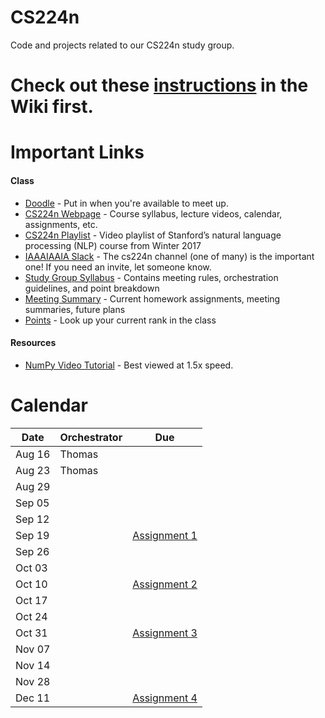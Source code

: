 # CS224n
Code and projects related to our CS224n study group.

# Check out these [instructions](https://github.com/IAAAIAAIA/studyGroup/wiki) in the Wiki first.

# Important Links

#### Class
- [Doodle](https://doodle.com/poll/md8d8dvvhfryvtaw) - Put in when you're available to meet up.
- [CS224n Webpage](http://web.stanford.edu/class/cs224n/) - Course syllabus, lecture videos, calendar, assignments, etc.
- [CS224n Playlist](https://www.youtube.com/playlist?list=PL3FW7Lu3i5Jsnh1rnUwq_TcylNr7EkRe6) - Video playlist of Stanford’s natural language processing (NLP) course from Winter 2017
- [IAAAIAAIA Slack](https://iaaaiaaia.slack.com/) - The cs224n channel (one of many) is the important one! If you need an invite, let someone know.
- [Study Group Syllabus](https://github.com/IAAAIAAIA/studyGroup/wiki/Syllabus) - Contains meeting rules, orchestration guidelines, and point breakdown
- [Meeting Summary](https://github.com/IAAAIAAIA/studyGroup/wiki/Meeting-Summary) - Current homework assignments, meeting summaries, future plans
- [Points](https://github.com/IAAAIAAIA/studyGroup/wiki/Points) - Look up your current rank in the class

#### Resources
- [NumPy Video Tutorial](https://www.youtube.com/watch?v=1zmV8lZsHF4) - Best viewed at 1.5x speed.

# Calendar
| Date   | Orchestrator | Due                                                                         |
| ------ | ------------ | --------------------------------------------------------------------------- |
| Aug 16 | Thomas       |                                                                             |
| Aug 23 | Thomas       |                                                                             |
| Aug 29 |              |                                                                             |
| Sep 05 |              |                                                                             |
| Sep 12 |              |                                                                             |
| Sep 19 |              | [Assignment 1](http://web.stanford.edu/class/cs224n/assignment1/index.html) |
| Sep 26 |              |                                                                             |
| Oct 03 |              |                                                                             |
| Oct 10 |              | [Assignment 2](http://web.stanford.edu/class/cs224n/assignment2/index.html) |
| Oct 17 |              |                                                                             |
| Oct 24 |              |                                                                             |
| Oct 31 |              | [Assignment 3](http://web.stanford.edu/class/cs224n/assignment3/index.html) |                                                                             
| Nov 07 |              |                                                                             |
| Nov 14 |              |                                                                             |
| Nov 28 |              |                                                                             |
| Dec 11 |              | [Assignment 4](http://web.stanford.edu/class/cs224n/assignment3/index.html) |
